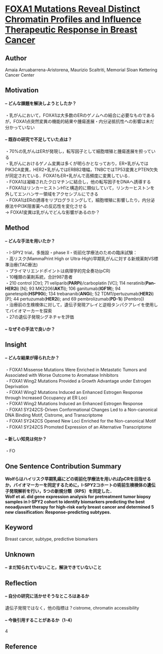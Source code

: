 # [FOXA1 Mutations Reveal Distinct Chromatin Profiles and Influence Therapeutic Response in Breast Cancer](https://doi.org/10.1016/j.ccell.2020.08.003)
## Author
Amaia Arruabarrena-Aristorena, Maurizio Scaltriti, Memorial Sloan Kettering Cancer Center

## Motivation
#### – どんな課題を解決しようとしたか？
・乳がんにおいて，FOXA1は大多数のERのゲノムへの結合に必要なものであるが，FOXA1点突然変異の機能的結果や腫瘍進展・内分泌抵抗性への影響は未だ分かっていない
#### – 既存の研究で不足していた点は？
・70%の乳がんはERが発現し，転写因子として細胞増殖と腫瘍進展を担っている  
・乳がんにおけるゲノム変異は多くが明らかとなっており，ER+乳がんではPIK3CA変異，HER2+乳がんではERBB2増幅，TNBCではTP53変異とPTEN欠失が同定されている．FOXA1もER+乳がんで高頻度に変異している．  
・FOXA1は凝縮されたクロマチンに結合し，他の転写因子をDNAへ誘導する  
・FOXA1はリンカーヒストンH1と構造的に類似していて，リンカーヒストンを外してエンハンサー領域をアクセシブルにできる  
・FOXA1はERの誘導をリプログラミングして，細胞増殖に影響したり，内分泌療法やPI3K阻害薬への反応性を変化させる  
→ FOXA1変異は乳がんでどんな影響があるのか？

## Method
#### – どんな手法を用いたか？
・I-SPY2 trial，多施設・phase II・術前化学療法のための臨床試験：  
・高リスク(MammaPrint High or Ultra-High)早期乳がんに対する新規薬剤VS標準治療(TAC療法)  
・プライマリエンドポイントは病理学的完全奏功(pCR)  
・10種類の薬剤系統，合計987患者  
・210 control [Ctr]; 71 veliparib(**PARPi**)/carboplatin [VC]; 114 neratinib(**Pan-HER2i**) [N]; 93 MK2206(**AKTi**); 106 ganitumab(**IGF1R**); 94 ganetespib(**HSP90i**); 134 trebananib(**ANGi**); 52 TDM1/pertuzumab(**HER2i**) [P]; 44 pertuzumab(**HER2i**); and 69 pembrolizumab(**PD-1i**) [Pembro])  
・治療前の生検検体に対して，遺伝子発現アレイと逆相タンパクアレイを使用してバイオマーカーを探索  
・27の遺伝子発現シグネチャを評価  
#### – なぜその手法で良いか？

## Insight
#### – どんな結果が得られたか？
・FOXA1 Missense Mutations Were Enriched in Metastatic Tumors and Associated with Worse Outcome to Aromatase Inhibitors  
・FOXA1 Wing2 Mutations Provided a Growth Advantage under Estrogen Deprivation  
・FOXA1 Wing2 Mutations Induced an Enhanced Estrogen Response through Increased Occupancy at ER Loci   
・FOXA1 Wing2 Mutations Induced an Enhanced Estrogen Response  
・FOXA1 SY242CS-Driven Conformational Changes Led to a Non-canonical DNA Binding Motif, Cistrome, and Transcriptome  
・FOXA1 SY242CS Opened New Loci Enriched for the Non-canonical Motif  
・FOXA1 SY242CS Promoted Expression of an Alternative Transcriptome
#### – 新しい知見は何か？
・FO



## One Sentence Contribution Summary
**Wolfらはハイリスク早期乳癌にどの術前化学療法を用いればpCRを目指せるか，バイオマーカーを同定するために，I-SPY2コホートの術前生検検体の遺伝子発現解析を行い，5つの新規分類（RPS）を同定した．  
Wolf et al. did gene expression analysis for pretreatment tumor biopsy samples in I-SPY2 cohort to identify biomarkers predicting the best neoadjuvant therapy for high-risk early breast cancer and determined 5 new classification: Response-predicting subtypes.**

## Keyword
Breast cancer, subtype, predictive biomarkers

## Unknown
#### – まだ知られていないこと，解決できていないこと

## Reflection
#### – 自分の研究に活かせそうなところはあるか
遺伝子発現ではなく，他の指標は？cistrome, chromatin accessibility
#### – 今後引用することがあるか（1-4）
4

## Reference
